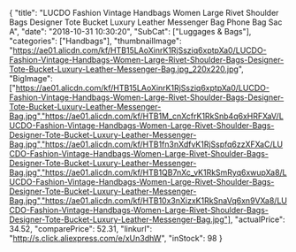 {
	"title": "LUCDO Fashion Vintage Handbags Women Large Rivet Shoulder Bags Designer Tote Bucket Luxury Leather Messenger Bag Phone Bag Sac A",
	"date": "2018-10-31 10:30:20",
	"SubCat": ["Luggages & Bags"],
	"categories": ["Handbags"],
	"thumbnailImage": "https://ae01.alicdn.com/kf/HTB15LAoXinrK1RjSsziq6xptpXa0/LUCDO-Fashion-Vintage-Handbags-Women-Large-Rivet-Shoulder-Bags-Designer-Tote-Bucket-Luxury-Leather-Messenger-Bag.jpg_220x220.jpg",
	"BigImage": ["https://ae01.alicdn.com/kf/HTB15LAoXinrK1RjSsziq6xptpXa0/LUCDO-Fashion-Vintage-Handbags-Women-Large-Rivet-Shoulder-Bags-Designer-Tote-Bucket-Luxury-Leather-Messenger-Bag.jpg","https://ae01.alicdn.com/kf/HTB1M_cnXcfrK1RkSnb4q6xHRFXaV/LUCDO-Fashion-Vintage-Handbags-Women-Large-Rivet-Shoulder-Bags-Designer-Tote-Bucket-Luxury-Leather-Messenger-Bag.jpg","https://ae01.alicdn.com/kf/HTB1fn3nXdfvK1RjSspfq6zzXFXaC/LUCDO-Fashion-Vintage-Handbags-Women-Large-Rivet-Shoulder-Bags-Designer-Tote-Bucket-Luxury-Leather-Messenger-Bag.jpg","https://ae01.alicdn.com/kf/HTB1QB7nXc_vK1RkSmRyq6xwupXa8/LUCDO-Fashion-Vintage-Handbags-Women-Large-Rivet-Shoulder-Bags-Designer-Tote-Bucket-Luxury-Leather-Messenger-Bag.jpg","https://ae01.alicdn.com/kf/HTB10x3nXizxK1RkSnaVq6xn9VXa8/LUCDO-Fashion-Vintage-Handbags-Women-Large-Rivet-Shoulder-Bags-Designer-Tote-Bucket-Luxury-Leather-Messenger-Bag.jpg"],
	"actualPrice": 34.52,
	"comparePrice": 52.31,
	"linkurl": "http://s.click.aliexpress.com/e/xUn3dhW",
	"inStock": 98
}
